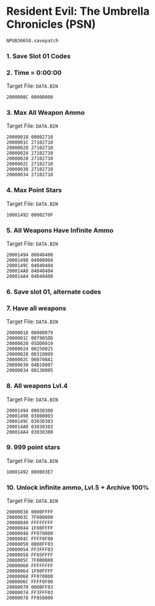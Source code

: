 # Resident Evil: The Umbrella Chronicles (PSN) 

`NPUB30650.savepatch`

### 1. Save Slot 01 Codes
### 2. Time = 0:00:00

Target File: `DATA.BIN`

```
2000000C 00000000
```

### 3. Max All Weapon Ammo

Target File: `DATA.BIN`

```
20000018 00002710
2000001C 27102710
20000020 27102710
20000024 27102710
20000028 27102710
2000002C 27102710
20000030 27102710
20000034 27102710
```

### 4. Max Point Stars

Target File: `DATA.BIN`

```
10001492 0000270F
```

### 5. All Weapons Have Infinite Ammo

Target File: `DATA.BIN`

```
20001494 00040400
20001498 04000004
2000149C 04040404
200014A0 04040404
200014A4 04040400
```

### 6. Save slot 01, alternate codes
### 7. Have all weapons

Target File: `DATA.BIN`

```
20000018 00000079
2000001C 007905DD
20000020 05DD0019
20000024 00250025
20000028 00310009
2000002C 000700A1
20000030 04B10007
20000034 00130005
```

### 8. All weapons Lvl.4

Target File: `DATA.BIN`

```
20001494 00030300
20001498 03000003
2000149C 03030303
200014A0 03030303
200014A4 03030300
```

### 9. 999 point stars

Target File: `DATA.BIN`

```
10001492 000003E7
```

### 10. Unlock infinite ammo, Lvl.5 + Archive 100%

Target File: `DATA.BIN`

```
20000038 0000FFFF
2000003C 7F000000
20000040 FFFFFFFF
20000044 1F00FFFF
20000048 FF070000
2000004C FFFF0F00
20000050 0000FF03
20000054 FF3FFF03
20000058 FF05FFFF
2000005C 7F000000
20000060 FFFFFFFF
20000064 1F00FFFF
20000068 FF070000
2000006C FFFF0F00
20000070 0000FF03
20000074 FF3FFF03
20000078 FF050000
```

